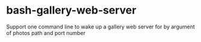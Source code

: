 # bash-gallery-web-server
Support one command line to wake up a gallery web server for by argument of photos path and port number
